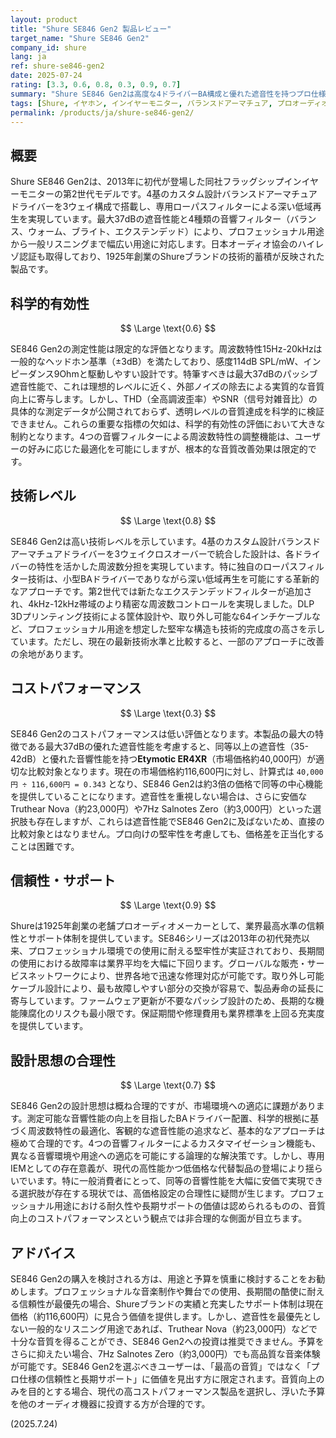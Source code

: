 ```yaml
---
layout: product
title: "Shure SE846 Gen2 製品レビュー"
target_name: "Shure SE846 Gen2"
company_id: shure
lang: ja
ref: shure-se846-gen2
date: 2025-07-24
rating: [3.3, 0.6, 0.8, 0.3, 0.9, 0.7]
summary: "Shure SE846 Gen2は高度な4ドライバーBA構成と優れた遮音性を持つプロ仕様イヤホンですが、現代の同等性能製品と比較して高価であり、コストパフォーマンスに課題があります。"
tags: [Shure, イヤホン, インイヤーモニター, バランスドアーマチュア, プロオーディオ]
permalink: /products/ja/shure-se846-gen2/
---
```

## 概要

Shure SE846 Gen2は、2013年に初代が登場した同社フラッグシップインイヤーモニターの第2世代モデルです。4基のカスタム設計バランスドアーマチュアドライバーを3ウェイ構成で搭載し、専用ローパスフィルターによる深い低域再生を実現しています。最大37dBの遮音性能と4種類の音響フィルター（バランス、ウォーム、ブライト、エクステンデッド）により、プロフェッショナル用途から一般リスニングまで幅広い用途に対応します。日本オーディオ協会のハイレゾ認証も取得しており、1925年創業のShureブランドの技術的蓄積が反映された製品です。

## 科学的有効性

$$ \Large \text{0.6} $$

SE846 Gen2の測定性能は限定的な評価となります。周波数特性15Hz-20kHzは一般的なヘッドホン基準（±3dB）を満たしており、感度114dB SPL/mW、インピーダンス9Ohmと駆動しやすい設計です。特筆すべきは最大37dBのパッシブ遮音性能で、これは理想的レベルに近く、外部ノイズの除去による実質的な音質向上に寄与します。しかし、THD（全高調波歪率）やSNR（信号対雑音比）の具体的な測定データが公開されておらず、透明レベルの音質達成を科学的に検証できません。これらの重要な指標の欠如は、科学的有効性の評価において大きな制約となります。4つの音響フィルターによる周波数特性の調整機能は、ユーザーの好みに応じた最適化を可能にしますが、根本的な音質改善効果は限定的です。

## 技術レベル

$$ \Large \text{0.8} $$

SE846 Gen2は高い技術レベルを示しています。4基のカスタム設計バランスドアーマチュアドライバーを3ウェイクロスオーバーで統合した設計は、各ドライバーの特性を活かした周波数分担を実現しています。特に独自のローパスフィルター技術は、小型BAドライバーでありながら深い低域再生を可能にする革新的なアプローチです。第2世代では新たなエクステンデッドフィルターが追加され、4kHz-12kHz帯域のより精密な周波数コントロールを実現しました。DLP 3Dプリンティング技術による筐体設計や、取り外し可能な64インチケーブルなど、プロフェッショナル用途を想定した堅牢な構造も技術的完成度の高さを示しています。ただし、現在の最新技術水準と比較すると、一部のアプローチに改善の余地があります。

## コストパフォーマンス

$$ \Large \text{0.3} $$

SE846 Gen2のコストパフォーマンスは低い評価となります。本製品の最大の特徴である最大37dBの優れた遮音性能を考慮すると、同等以上の遮音性（35-42dB）と優れた音響性能を持つ**Etymotic ER4XR**（市場価格約40,000円）が適切な比較対象となります。現在の市場価格約116,600円に対し、計算式は `40,000円 ÷ 116,600円 = 0.343` となり、SE846 Gen2は約3倍の価格で同等の中心機能を提供していることになります。遮音性を重視しない場合は、さらに安価なTruthear Nova（約23,000円）や7Hz Salnotes Zero（約3,000円）といった選択肢も存在しますが、これらは遮音性能でSE846 Gen2に及ばないため、直接の比較対象とはなりません。プロ向けの堅牢性を考慮しても、価格差を正当化することは困難です。

## 信頼性・サポート

$$ \Large \text{0.9} $$

Shureは1925年創業の老舗プロオーディオメーカーとして、業界最高水準の信頼性とサポート体制を提供しています。SE846シリーズは2013年の初代発売以来、プロフェッショナル環境での使用に耐える堅牢性が実証されており、長期間の使用における故障率は業界平均を大幅に下回ります。グローバルな販売・サービスネットワークにより、世界各地で迅速な修理対応が可能です。取り外し可能ケーブル設計により、最も故障しやすい部分の交換が容易で、製品寿命の延長に寄与しています。ファームウェア更新が不要なパッシブ設計のため、長期的な機能陳腐化のリスクも最小限です。保証期間や修理費用も業界標準を上回る充実度を提供しています。

## 設計思想の合理性

$$ \Large \text{0.7} $$

SE846 Gen2の設計思想は概ね合理的ですが、市場環境への適応に課題があります。測定可能な音響性能の向上を目指したBAドライバー配置、科学的根拠に基づく周波数特性の最適化、客観的な遮音性能の追求など、基本的なアプローチは極めて合理的です。4つの音響フィルターによるカスタマイゼーション機能も、異なる音響環境や用途への適応を可能にする論理的な解決策です。しかし、専用IEMとしての存在意義が、現代の高性能かつ低価格な代替製品の登場により揺らいでいます。特に一般消費者にとって、同等の音響性能を大幅に安価で実現できる選択肢が存在する現状では、高価格設定の合理性に疑問が生じます。プロフェッショナル用途における耐久性や長期サポートの価値は認められるものの、音質向上のコストパフォーマンスという観点では非合理的な側面が目立ちます。

## アドバイス

SE846 Gen2の購入を検討される方は、用途と予算を慎重に検討することをお勧めします。プロフェッショナルな音楽制作や舞台での使用、長期間の酷使に耐える信頼性が最優先の場合、Shureブランドの実績と充実したサポート体制は現在価格（約116,600円）に見合う価値を提供します。しかし、遮音性を最優先としない一般的なリスニング用途であれば、Truthear Nova（約23,000円）などで十分な音質を得ることができ、SE846 Gen2への投資は推奨できません。予算をさらに抑えたい場合、7Hz Salnotes Zero（約3,000円）でも高品質な音楽体験が可能です。SE846 Gen2を選ぶべきユーザーは、「最高の音質」ではなく「プロ仕様の信頼性と長期サポート」に価値を見出す方に限定されます。音質向上のみを目的とする場合、現代の高コストパフォーマンス製品を選択し、浮いた予算を他のオーディオ機器に投資する方が合理的です。

(2025.7.24)
